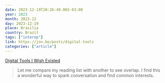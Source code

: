 ```yaml
---
date: 2023-12-19T20:26:49.065-03:00
year: 2023
month: 2023-12
day: 2023-12-19
place: Brasilia
country: Brazil
tags: ["interop"]
link: https://jon.bo/posts/digital-tools
categories: ["article"]
---
```

[Digital Tools I Wish Existed](https://jon.bo/posts/digital-tools)

> Let me compare my reading list with another to see overlap. I find this a wonderful way to spark conversation and find common interests.
